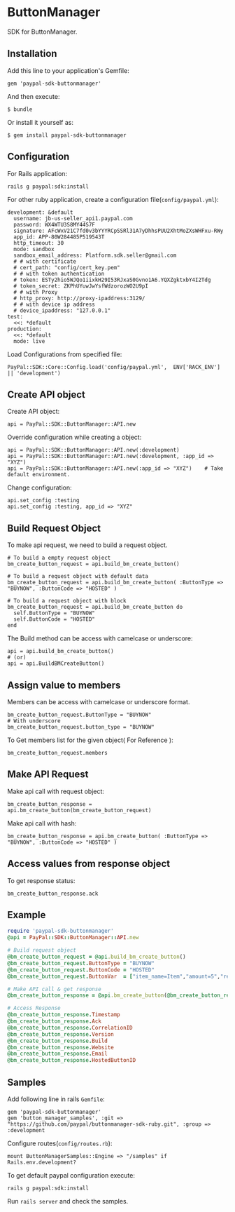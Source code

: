# ButtonManager

SDK for ButtonManager.

## Installation

Add this line to your application's Gemfile:

    gem 'paypal-sdk-buttonmanager'

And then execute:

    $ bundle

Or install it yourself as:

    $ gem install paypal-sdk-buttonmanager

## Configuration

For Rails application:

    rails g paypal:sdk:install

For other ruby application, create a configuration file(`config/paypal.yml`):

    development: &default
      username: jb-us-seller_api1.paypal.com
      password: WX4WTU3S8MY44S7F
      signature: AFcWxV21C7fd0v3bYYYRCpSSRl31A7yDhhsPUU2XhtMoZXsWHFxu-RWy
      app_id: APP-80W284485P519543T
      http_timeout: 30
      mode: sandbox
      sandbox_email_address: Platform.sdk.seller@gmail.com
      # # with certificate
      # cert_path: "config/cert_key.pem"
      # # with token authentication
      # token: ESTy2hio5WJQo1iixkH29I53RJxaS0Gvno1A6.YQXZgktxbY4I2Tdg
      # token_secret: ZKPhUYuwJwYsfWdzorozWO2U9pI
      # # with Proxy
      # http_proxy: http://proxy-ipaddress:3129/
      # # with device ip address
      # device_ipaddress: "127.0.0.1"
    test:
      <<: *default
    production:
      <<: *default
      mode: live

Load Configurations from specified file:

    PayPal::SDK::Core::Config.load('config/paypal.yml',  ENV['RACK_ENV'] || 'development')

## Create API object

Create API object:

    api = PayPal::SDK::ButtonManager::API.new

Override configuration while creating a object:

    api = PayPal::SDK::ButtonManager::API.new(:development)
    api = PayPal::SDK::ButtonManager::API.new(:development, :app_id => "XYZ")
    api = PayPal::SDK::ButtonManager::API.new(:app_id => "XYZ")    # Take default environment.

Change configuration:

    api.set_config :testing
    api.set_config :testing, app_id => "XYZ"


## Build Request Object

To make api request, we need to build a request object.

    # To build a empty request object
    bm_create_button_request = api.build_bm_create_button()

    # To build a request object with default data
    bm_create_button_request = api.build_bm_create_button( :ButtonType => "BUYNOW", :ButtonCode => "HOSTED" )

    # To build a request object with block
    bm_create_button_request = api.build_bm_create_button do
      self.ButtonType = "BUYNOW"
      self.ButtonCode = "HOSTED"
    end

The Build method can be access with camelcase or underscore:

    api = api.build_bm_create_button()
    # (or)
    api = api.BuildBMCreateButton()

## Assign value to members

Members can be access with camelcase or underscore format.

    bm_create_button_request.ButtonType = "BUYNOW"
    # With underscore
    bm_create_button_request.button_type = "BUYNOW"

To Get members list for the given object( For Reference ):

    bm_create_button_request.members

## Make API Request

Make api call with request object:

    bm_create_button_response = api.bm_create_button(bm_create_button_request)

Make api call with hash:

    bm_create_button_response = api.bm_create_button( :ButtonType => "BUYNOW", :ButtonCode => "HOSTED" )

## Access values from response object

To get response status:

    bm_create_button_response.ack

## Example

```ruby
require 'paypal-sdk-buttonmanager'
@api = PayPal::SDK::ButtonManager::API.new

# Build request object
@bm_create_button_request = @api.build_bm_create_button()
@bm_create_button_request.ButtonType = "BUYNOW"
@bm_create_button_request.ButtonCode = "HOSTED"
@bm_create_button_request.ButtonVar  = ["item_name=Item","amount=5","return=http//localhost:3000"]

# Make API call & get response
@bm_create_button_response = @api.bm_create_button(@bm_create_button_request)

# Access Response
@bm_create_button_response.Timestamp
@bm_create_button_response.Ack
@bm_create_button_response.CorrelationID
@bm_create_button_response.Version
@bm_create_button_response.Build
@bm_create_button_response.Website
@bm_create_button_response.Email
@bm_create_button_response.HostedButtonID
```

## Samples

Add following line in rails `Gemfile`:

    gem 'paypal-sdk-buttonmanager'
    gem 'button_manager_samples', :git => "https://github.com/paypal/buttonmanager-sdk-ruby.git", :group => :development

Configure routes(`config/routes.rb`):

    mount ButtonManagerSamples::Engine => "/samples" if Rails.env.development?

To get default paypal configuration execute:

    rails g paypal:sdk:install

Run `rails server` and check the samples.

